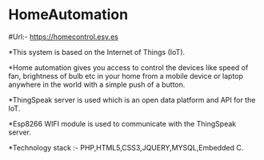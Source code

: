# HomeAutomation

#Url:- https://homecontrol.esy.es

*This system is based on the Internet of Things (IoT).

*Home automation gives you access to control the devices like speed of fan, brightness of
bulb etc in your home from a mobile device or laptop anywhere in the world with a simple
push of a button.

*ThingSpeak server is used which is an open data platform and API for the IoT.

*Esp8266 WIFI module is used to communicate with the ThingSpeak server.

*Technology stack :- PHP,HTML5,CSS3,JQUERY,MYSQL,Embedded C.

